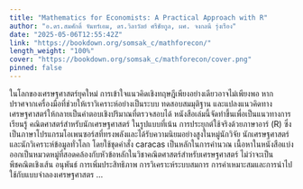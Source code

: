 ```yaml
---
title: "Mathematics for Economists: A Practical Approach with R"
author: "อ.ดร.สมศักดิ์ จันทร์เอม, ดร.วิลาวัลย์ ศรีชัยกูล, ผศ. จงกลนี รุ่งเรือง"
date: "2025-05-06T12:55:42Z"
link: "https://bookdown.org/somsak_c/mathforecon/"
length_weight: "100%"
cover: "https://bookdown.org/somsak_c/mathforecon/cover.png"
pinned: false
---
```


ในโลกของเศรษฐศาสตร์ยุคใหม่ การเข้าใจแนวคิดเชิงทฤษฎีเพียงอย่างเดียวอาจไม่เพียงพอ หากปราศจากเครื่องมือที่ช่วยให้เราวิเคราะห์อย่างเป็นระบบ ทดสอบสมมุติฐาน และแปลงแนวคิดทางเศรษฐศาสตร์ให้กลายเป็นคำตอบเชิงปริมาณที่ตรวจสอบได้ หนังสือเล่มนี้จัดทำขึ้นเพื่อเป็นแนวทางการเรียนรู้ คณิตศาสตร์สำหรับนักเศรษฐศาสตร์ ในรูปแบบที่เน้น การประยุกต์ใช้จริงด้วยภาษาอาร์ (R) ซึ่งเป็นภาษาโปรแกรมโอเพนซอร์สที่ทรงพลังและได้รับความนิยมอย่างสูงในหมู่นักวิจัย นักเศรษฐศาสตร์ และนักวิเคราะห์ข้อมูลทั่วโลก โดยใช้ชุดคำสั่ง caracas เป็นหลักในการคำนวณ เนื้อหาในหนังสือแบ่งออกเป็นหมวดหมู่ที่สอดคล้องกับหัวข้อหลักในวิชาคณิตศาสตร์สำหรับเศรษฐศาสตร์ ไม่ว่าจะเป็น พีชคณิตเชิงเส้น อนุพันธ์ การเพิ่มประสิทธิภาพ การวิเคราะห์ระบบสมการ การค่าเหมาะสมและการนำไปใช้กับแบบจำลองเศรษฐศาสตร ...
